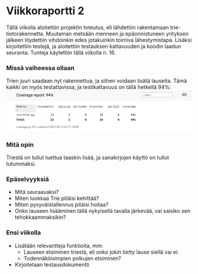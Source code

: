 # Viikkoraportti 2

Tällä viikolla aloitettiin projektin toteutus, eli lähdettiin rakentamaan trie-tietorakennetta. Muutaman metsään menneen ja epäonnistuneen yrityksen jälkeen löydettiin vihdoinkin edes jotakuinkin toimiva lähestymistapa. Lisäksi kirjoitettiin testejä, ja aloitettiin testauksen kattavuuden ja koodin laadun seuranta. Tunteja käytettiin tällä viikolla n. 16.

### Missä vaiheessa ollaan
Trien juuri saadaan nyt rakennettua, ja siihen voidaan lisätä lauseita. Tämä kaikki on myös testattavissa, ja testikattavuus on tällä hetkellä 94%:
![](https://raw.githubusercontent.com/MillaKelhu/Lausegeneraattori_tiralabra2021/main/dokumentaatio/kuvat/testikattavuus_vko2.png)

### Mitä opin
Triestä on tullut luettua taaskin lisää, ja sanakirjojen käyttö on tullut tutummaksi.

### Epäselvyyksiä
* Mitä seuraavaksi?
* Miten luokkaa Trie pitäisi kehittää?
* Miten pysyväistallennus pitäisi hoitaa?
* Onko lauseen lisääminen tällä nykyisellä tavalla järkevää, vai saisiko sen tehokkaammaksikin?

### Ensi viikolla
* Lisätään relevantteja funktioita, mm:
  * Lauseen etsiminen triestä, eli onko jokin _tietty_ lause siellä vai ei.
  * Todennäköisimpien polkujen etsiminen?
* Kirjoitetaan testausdokumentti
